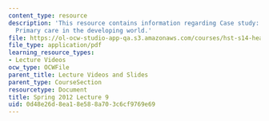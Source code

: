 ```yaml
---
content_type: resource
description: 'This resource contains information regarding Case study: Neri Clinics:
  Primary care in the developing world.'
file: https://ol-ocw-studio-app-qa.s3.amazonaws.com/courses/hst-s14-health-information-systems-to-improve-quality-of-care-in-resource-poor-settings-spring-2012/0d48e26d8ea18e588a703c6cf9769e69_MITHST_S14S12_lec17_1209.pdf
file_type: application/pdf
learning_resource_types:
- Lecture Videos
ocw_type: OCWFile
parent_title: Lecture Videos and Slides
parent_type: CourseSection
resourcetype: Document
title: Spring 2012 Lecture 9
uid: 0d48e26d-8ea1-8e58-8a70-3c6cf9769e69
---
```

